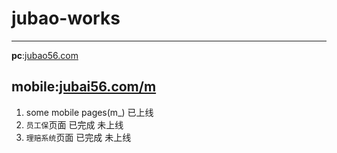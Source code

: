 # jubao-works
--------------------------------------    
**pc**:[jubao56.com](http://www.jubao56.com/)   

**mobile**:[jubai56.com/m](http://www.jubao56.com/m)    
--------------------------------------------
1. some mobile pages(m_) 已上线  
2. `员工保`页面 已完成 未上线   
3. `理赔系统`页面 已完成 未上线


